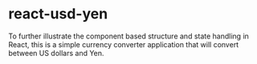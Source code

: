 # react-usd-yen
To further illustrate the component based structure and state handling in React, this is a simple currency converter application that will convert between US dollars and Yen.
